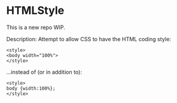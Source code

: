 # HTMLStyle
This is a new repo WIP.

Description: Attempt to allow CSS to have the HTML coding style:
```
<style>
<body width="100%">
</style>
```

...instead of (or in addition to):

```
<style>
body {width:100%};
</style>
```
